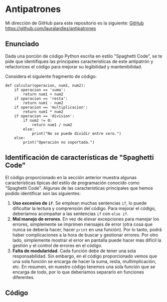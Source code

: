 # Antipatrones

Mi dirección de GitHub para este repositorio es la siguiente: [GitHub](https://github.com/lauralardies/antipatrones)
https://github.com/lauralardies/antipatrones

## Enunciado

Dada una porción de código Python escrita en estilo "Spaghetti Code", se te pide que identifiques las principales características de este antipatrón y refactorices el código para mejorar su legibilidad y mantenibilidad.

Considera el siguiente fragmento de código:

```
def calcular(operacion, num1, num2):
    if operacion == 'suma':
        return num1 + num2
    if operacion == 'resta':
        return num1 - num2
    if operacion == 'multiplicacion':
        return num1 * num2
    if operacion == 'division':
        if num2 != 0:
            return num1 / num2
        else:
            print("No se puede dividir entre cero.")
    else:
        print("Operación no soportada.")
```

## Identificación de características de "Spaghetti Code"

El código proporcionado en la sección anterior muestra algunas características típicas del estilo de programación conocido como "Spaghetti Code". Algunas de las características principales que hemos podido identificar son las siguientes:

1. **Uso excesivo de `if`**. Se emplean muchas sentencias `if`, lo puede dificultar la lectura y comprensión del código. Para mejorar el código, deberíamos acompañar a las sentencias `if` con `else if`.
2. **Mal manejo de errores**. En vez de elevar excepciones para manejar los errores, simplemente se imprimen mensajes de error (otra cosa que nunca se debería hacer, hacer `print` en una función). Por lo tanto, podrá haber complicaciones a la hora de buscar y gestionar errores. Por otro lado, simplemente mostrar el error en pantalla puede hacer más difícil la gestión y el control de errores en el código.
3. **Falta de modularidad**. Cada función debe de tener una sola responsabilidad. Sin embargo, en el código proporcionado vemos que una sola función se encarga de hacer la suma, resta, multimplicación, etc. En resumen, en nuestro código tenemos una sola función que se encarga de todo, por lo que deberíamos separarlo en funciones diferentes.


## Código
